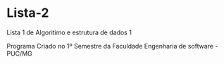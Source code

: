 # Lista-2
Lista 1 de Algoritimo e estrutura de dados 1

Programa Criado no 1º Semestre da Faculdade Engenharia de software - PUC/MG
 
